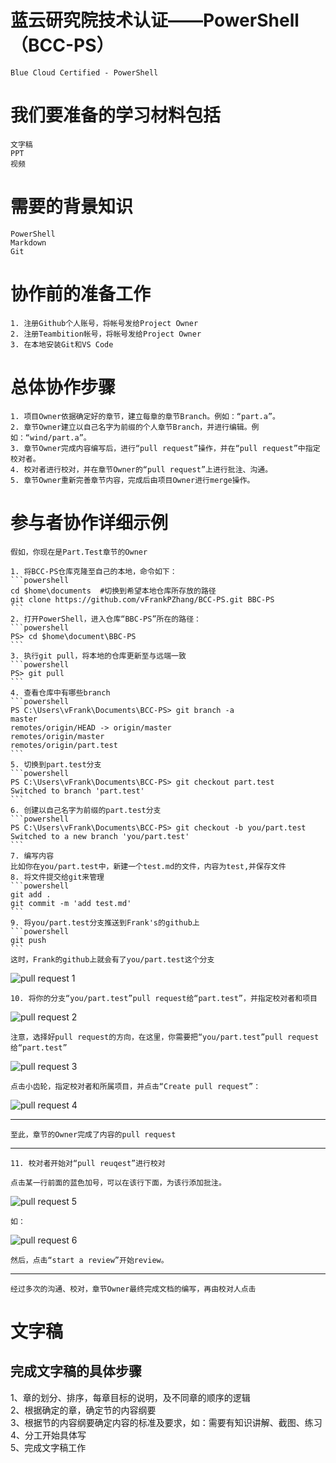# 蓝云研究院技术认证——PowerShell（BCC-PS）

    Blue Cloud Certified - PowerShell

# 我们要准备的学习材料包括

    文字稿  
    PPT  
    视频

# 需要的背景知识

    PowerShell  
    Markdown  
    Git  

# 协作前的准备工作
  
    1. 注册Github个人账号，将帐号发给Project Owner  
    2. 注册Teambition帐号，将帐号发给Project Owner
    3. 在本地安装Git和VS Code  

# 总体协作步骤

    1. 项目Owner依据确定好的章节，建立每章的章节Branch。例如：“part.a”。  
    2. 章节Owner建立以自己名字为前缀的个人章节Branch，并进行编辑。例如：“wind/part.a”。
    3. 章节Owner完成内容编写后，进行“pull request”操作，并在“pull request”中指定校对者。
    4. 校对者进行校对，并在章节Owner的“pull request”上进行批注、沟通。
    5. 章节Owner重新完善章节内容，完成后由项目Owner进行merge操作。


# 参与者协作详细示例

    假如，你现在是Part.Test章节的Owner
  
    1. 将BCC-PS仓库克隆至自己的本地，命令如下：  
    ```powershell
    cd $home\documents  #切换到希望本地仓库所存放的路径
    git clone https://github.com/vFrankPZhang/BCC-PS.git BBC-PS
    ```
    2. 打开PowerShell，进入仓库“BBC-PS”所在的路径：
    ```powershell
    PS> cd $home\document\BBC-PS
    ```
    3. 执行git pull，将本地的仓库更新至与远端一致
    ```powershell
    PS> git pull
    ```
    4. 查看仓库中有哪些branch
    ```powershell
    PS C:\Users\vFrank\Documents\BCC-PS> git branch -a
    master
    remotes/origin/HEAD -> origin/master
    remotes/origin/master
    remotes/origin/part.test
    ```
    5. 切换到part.test分支
    ```powershell
    PS C:\Users\vFrank\Documents\BCC-PS> git checkout part.test
    Switched to branch 'part.test'
    ```
    6. 创建以自己名字为前缀的part.test分支
    ```powershell
    PS C:\Users\vFrank\Documents\BCC-PS> git checkout -b you/part.test
    Switched to a new branch 'you/part.test'
    ```
    7. 编写内容  
    比如你在you/part.test中，新建一个test.md的文件，内容为test,并保存文件
    8. 将文件提交给git来管理
    ```powershell
    git add .
    git commit -m 'add test.md'
    ```
    9. 将you/part.test分支推送到Frank's的github上
    ```powershell
    git push
    ```
    这时，Frank的github上就会有了you/part.test这个分支

![pull request 1](images/readme.pullrequest.1.png)

    10. 将你的分支“you/part.test”pull request给“part.test”，并指定校对者和项目

![pull request 2](images/readme.pullrequest.2.png)

    注意，选择好pull request的方向，在这里，你需要把“you/part.test”pull request给“part.test”

![pull request 3](images/readme.pullrequest.3.png)

    点击小齿轮，指定校对者和所属项目，并点击“Create pull request”：

![pull request 4](images/readme.pullrequest.4.png)

---
    至此，章节的Owner完成了内容的pull request
---

    11. 校对者开始对“pull reuqest”进行校对

    点击某一行前面的蓝色加号，可以在该行下面，为该行添加批注。

![pull request 5](images/readme.pullrequest.5.png)

    如：

![pull request 6](images/readme.pullrequest.6.png)

    然后，点击“start a review”开始review。

---
    经过多次的沟通、校对，章节Owner最终完成文档的编写，再由校对人点击


# 文字稿

## 完成文字稿的具体步骤

  1、章的划分、排序，每章目标的说明，及不同章的顺序的逻辑  
  2、根据确定的章，确定节的内容纲要  
  3、根据节的内容纲要确定内容的标准及要求，如：需要有知识讲解、截图、练习  
  4、分工开始具体写  
  5、完成文字稿工作

